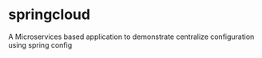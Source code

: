 # springcloud
A Microservices based application to demonstrate centralize configuration using spring config
